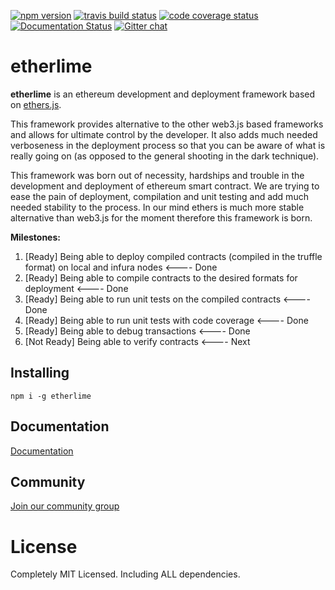 [![npm version](https://badge.fury.io/js/etherlime.svg)](https://badge.fury.io/js/etherlime) 
[![travis build status](https://img.shields.io/travis/LimeChain/etherlime/master.svg)](https://travis-ci.org/LimeChain/etherlime)
[![code coverage status](https://img.shields.io/codecov/c/github/LimeChain/etherlime/master.svg)](https://codecov.io/gh/LimeChain/etherlime)
[![Documentation Status](https://readthedocs.org/projects/etherlime/badge/?version=latest)](https://etherlime.readthedocs.io/en/latest/?badge=latest)
[![Gitter chat](https://badges.gitter.im/lime-tech-talks/Lobby.png)](https://gitter.im/lime-tech-talks/Lobby)


# etherlime

**etherlime** is an ethereum development and deployment framework based on [ethers.js](https://github.com/ethers-io/ethers.js/).

This framework provides alternative to the other web3.js based frameworks and allows for ultimate control by the developer. It also adds much needed verboseness in the deployment process so that you can be aware of what is really going on (as opposed to the general shooting in the dark technique).

This framework was born out of necessity, hardships and trouble in the development and deployment of ethereum smart contract. We are trying to ease the pain of deployment, compilation and unit testing and add much needed stability to the process. In our mind ethers is much more stable alternative than web3.js for the moment therefore this framework is born.

**Milestones:**
1. [Ready] Being able to deploy compiled contracts (compiled in the truffle format) on local and infura nodes <---- Done
2. [Ready] Being able to compile contracts to the desired formats for deployment <---- Done
3. [Ready] Being able to run unit tests on the compiled contracts <---- Done
4. [Ready] Being able to run unit tests with code coverage <---- Done
5. [Ready] Being able to debug transactions <---- Done
6. [Not Ready] Being able to verify contracts <---- Next

## Installing

```
npm i -g etherlime
```

## Documentation

[Documentation](https://etherlime.readthedocs.io/en/latest/)

## Community

[Join our community group](https://t.me/etherlime/)

# License
Completely MIT Licensed. Including ALL dependencies.
